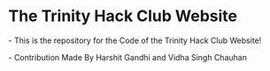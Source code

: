 <b><h1>The Trinity Hack Club Website</h1></b>
<p> - This is the repository for the Code of the Trinity Hack Club Website!</p>
<p> - Contribution Made By Harshit Gandhi and Vidha Singh Chauhan</p>
